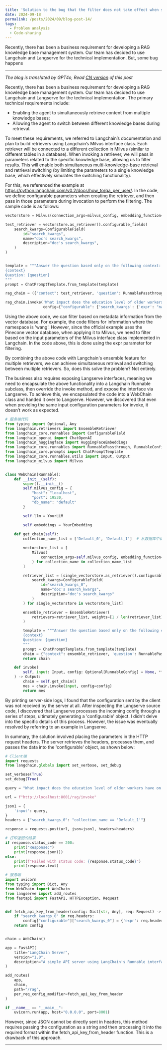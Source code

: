 ```yaml
---
title: 'Solution to the bug that the filter does not take effect when searching multiple knowledge bases simultaneously in LangChain'
date: 2024-09-18
permalink: /posts/2024/09/blog-post-14/
tags:
  - Problem analysis
  - Code-sharing
---
```

Recently, there has been a business requirement for developing a RAG knowledge base management system. Our team has decided to use Langchain and Langserve for the technical implementation. But, some bug happens

------
*The blog is translated by GPT4o, Read [CN version](https://yqwang96.github.io/cnposts/2023/12/blog-post-13/) of this post*

Recently, there has been a business requirement for developing a RAG knowledge base management system. Our team has decided to use Langchain and Langserve for the technical implementation. The primary technical requirements include:

+ Enabling the agent to simultaneously retrieve content from multiple knowledge bases;
+ Allowing the agent to switch between different knowledge bases during retrieval.

To meet these requirements, we referred to Langchain’s documentation and plan to build retrievers using Langchain’s Milvus interface class. Each retriever will be connected to a different collection in Milvus (similar to different tables in a database). When invoking a retriever, we will pass in parameters related to the specific knowledge base, allowing us to filter results. This will enable both simultaneous multi-knowledge-base retrieval and retrieval switching (by limiting the parameters to a single knowledge base, which effectively simulates the switching functionality).

For this, we referenced the example at https://python.langchain.com/v0.2/docs/how_to/qa_per_user/. In the code, we define configurable parameters when creating the retriever, and then pass in those parameters during invocation to perform the filtering. The sample code is as follows:

```python
vectorstore = Milvus(connection_args=milvus_config, embedding_function=embedding_model, collection_name='default')

test_retriever = vectorstore.as_retriever().configurable_fields(
    search_kwargs=ConfigurableField(
        id="search_kwargs",
        name="doc's search_kwargs",
        description="doc's search_kwargs",
    )
)


template = """Answer the question based only on the following context:
{context}
Question: {question}
"""
prompt = ChatPromptTemplate.from_template(template)

rag_chain = ({"context": test_retriever, 'question': RunnablePassthrough()} | prompt | llm)

rag_chain.invoke('What impact does the education level of older workers have on the labor market?',
                 config={"configurable": {'search_kwargs': {'expr': "namespace == 'wang'"}}})
```


Using the above code, we can filter based on metadata information from the vector database. For example, the code filters for information where the namespace is 'wang'. However, since the official example uses the Pinecone vector database, when applying it to Milvus, we need to filter based on the input parameters of the Milvus interface class implemented in Langchain. In the code above, this is done using the expr parameter for filtering.

By combining the above code with Langchain's ensemble feature for multiple retrievers, we can achieve simultaneous retrieval and switching between multiple retrievers. So, does this solve the problem? Not entirely.

The business also requires exposing Langserve interfaces, meaning we need to encapsulate the above functionality into a Langchain Runnable subclass, then override the invoke method, and expose the interface via Langserve. To achieve this, we encapsulated the code into a WebChain class and handed it over to Langserve. However, we discovered that even when providing the same input configuration parameters for invoke, it doesn’t work as expected.

```python
# 服务端代码
from typing import Optional, Any
from langchain.retrievers import EnsembleRetriever
from langchain_core.runnables import ConfigurableField
from langchain_openai import ChatOpenAI
from langchain_huggingface import HuggingFaceEmbeddings
from langchain_core.runnables import RunnablePassthrough, RunnableConfig, Runnable, RunnableMap
from langchain_core.prompts import ChatPromptTemplate
from langchain_core.runnables.utils import Input, Output
from langchain_milvus import Milvus


class WebChain(Runnable):
    def __init__(self):
        super().__init__()
        self.milvus_config = {
            "host": "localhost",
            "port": 19530,
            "db_name": "default"
        }

        self.llm = YourLLM

        self.embeddings = YourEmbedding
        
    def get_chain(self):
        collection_name_list = ['Default_0', 'Default_1']  # 从数据库中读取配置

        vectorstore_list = [
            Milvus(
                connection_args=self.milvus_config, embedding_function=self.embeddings, collection_name=collection_name
            ) for collection_name in collection_name_list
        ]

        retriever_list = [single_vectorstore.as_retriever().configurable_fields(
            search_kwargs=ConfigurableField(
                id="search_kwargs_0",
                name="doc's search_kwargs",
                description="doc's search_kwargs"
            )
        ) for single_vectorstore in vectorstore_list]

        ensemble_retriever = EnsembleRetriever(
            retrievers=retriever_list, weights=[1 / len(retriever_list) for _ in range(len(retriever_list))]
        )

        template = """Answer the question based only on the following context:
        {context}
        Question: {question}
        """
        prompt = ChatPromptTemplate.from_template(template)
        chain = {"context": ensemble_retriever, 'question': RunnablePassthrough()} | prompt | self.llm
        return chain

    def invoke(
        self, input: Input, config: Optional[RunnableConfig] = None, **kwargs: Any
    ) -> Output:
        chain = self.get_chain()
        mes = chain.invoke(input, config=config)
        return mes
```

By printing server-side logs, I found that the configuration sent by the client was not received by the server at all. After inspecting the Langserve source code, I discovered that Langserve processes the incoming config through a series of steps, ultimately generating a 'configurable' object. I didn't delve into the specific details of this process. However, the issue was eventually resolved by referring to an example in Langserve.

In summary, the solution involved placing the parameters in the HTTP request headers. The server retrieves the headers, processes them, and passes the data into the 'configurable' object, as shown below:

```python
# Client端
import requests
from langchain.globals import set_verbose, set_debug

set_verbose(True)
set_debug(True)

query = "What impact does the education level of older workers have on the labor market?"

url = f"http://localhost:8001/rag/invoke"

json1 = {
    'input': query,
}
headers = {"search_kwargs_0": "collection_name == 'Default_1'"}

response = requests.post(url, json=json1, headers=headers)

# 打印返回的结果
if response.status_code == 200:
    print("Response:")
    print(response.json())
else:
    print(f"Failed with status code: {response.status_code}")
    print(response.text)

# 服务端
import uvicorn
from typing import Dict, Any
from WebChain import WebChain
from langserve import add_routes
from fastapi import FastAPI, HTTPException, Request


def fetch_api_key_from_header(config: Dict[str, Any], req: Request) -> Dict[str, Any]:
    if "search_kwargs_0" in req.headers:
        config["configurable"]["search_kwargs_0"] = {'expr': req.headers["search_kwargs_0"]}
    return config


chain = WebChain()

app = FastAPI(
    title="LangChain Server",
    version="1.0",
    description="A simple API server using LangChain's Runnable interfaces",
)

add_routes(
    app,
    chain,
    path="/rag",
    per_req_config_modifier=fetch_api_key_from_header
)

if __name__ == "__main__":
    uvicorn.run(app, host="0.0.0.0", port=8001)
```

However, since JSON cannot be directly sent in headers, this method requires passing the configuration as a string and then processing it into the required format within the fetch_api_key_from_header function. This is a drawback of this approach.

------
